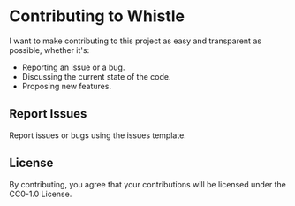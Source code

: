 # Contributing to Whistle
I want to make contributing to this project as easy and transparent as possible, whether it's:

- Reporting an issue or a bug.
- Discussing the current state of the code.
- Proposing new features.

## Report Issues
Report issues or bugs using the issues template.

## License
By contributing, you agree that your contributions will be licensed under the CC0-1.0 License.
